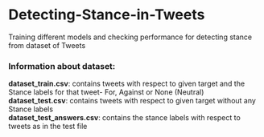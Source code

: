 # Detecting-Stance-in-Tweets
Training different models and checking performance for detecting stance from dataset of Tweets

### Information about dataset:

**dataset_train.csv**: contains tweets with respect to given target and the Stance labels for that tweet- For, Against or None (Neutral) <br/>
**dataset_test.csv**: contains tweets with respect to given target without any Stance labels <br/>
**dataset_test_answers.csv**: contains the stance labels with respect to tweets as in the test file <br/>



